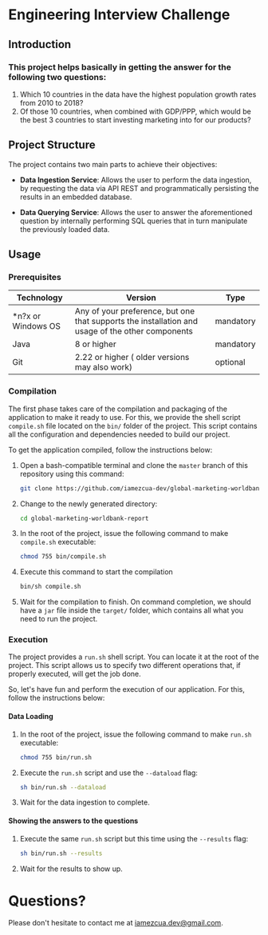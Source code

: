 # Engineering Interview Challenge

## Introduction

### This project helps basically in getting the answer for the following two questions:

1. Which 10 countries in the data have the highest population growth rates from 2010 to 2018?
1. Of those 10 countries, when combined with GDP/PPP, which would be the best 3 countries to start investing marketing into for our products?

## Project Structure

The project contains two main parts to achieve their objectives:

- **Data Ingestion Service**: Allows the user to perform the data ingestion, by requesting the data via API REST and programmatically persisting the results in an embedded database.

- **Data Querying Service**: Allows the user to answer the aforementioned question by internally performing SQL queries that in turn manipulate the previously loaded data.

## Usage

### Prerequisites

|Technology|Version|Type|
|----------|-------|----|
|*n?x or Windows OS | Any of your preference, but one that supports the installation and usage of the other components|mandatory|
|Java|8 or higher|mandatory|
|Git|2.22 or higher ( older versions may also work)| optional|

### Compilation

The first phase takes care of the compilation and packaging of the application to make it ready to use. 
For this, we provide the shell script `compile.sh` file located on the `bin/` folder of the project. This script contains all the configuration and dependencies needed to build our project.

To get the application compiled, follow the instructions below:

1. Open a bash-compatible terminal and clone the `master` branch of this repository using this command: 
    ```bash
    git clone https://github.com/iamezcua-dev/global-marketing-worldbank-report.git
    ```

1. Change to the newly generated directory:
    ```bash
    cd global-marketing-worldbank-report
    ```

1. In the root of the project, issue the following command to make `compile.sh` executable:
    ```bash
    chmod 755 bin/compile.sh
    ```
   
1.  Execute this command to start the compilation
    ```bash
    bin/sh compile.sh
    ```
    
1. Wait for the compilation to finish. On command completion, we should have a `jar` file inside the `target/` folder, which contains all what you need to run the project.

### Execution

The project provides a `run.sh` shell script. You can locate it at the root of the project. This script allows us to specify two different operations that, if properly executed, will get the job done.

So, let's have fun and perform the execution of our application. For this, follow the instructions below:

#### Data Loading

 1. In the root of the project, issue the following command to make `run.sh` executable:
    ```bash
    chmod 755 bin/run.sh
    ```
    
 1. Execute the `run.sh` script and use the `--dataload` flag:
    ```bash
    sh bin/run.sh --dataload
    ```

 1. Wait for the data ingestion to complete.

#### Showing the answers to the questions

 1. Execute the same `run.sh` script but this time using the `--results` flag:
    ```bash
    sh bin/run.sh --results
    ```

 1. Wait for the results to show up.

# Questions?

Please don't hesitate to contact me at <iamezcua.dev@gmail.com>.
